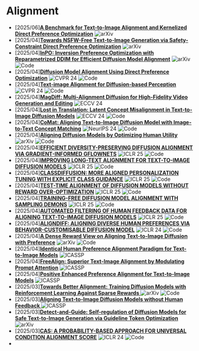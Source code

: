 # Alignment
- [2025/06]**[A Benchmark for Text-to-Image Alignment and Kernelized Direct Preference Optimization](https://arxiv.org/abs/2506.14903)** ![arXiv](https://img.shields.io/badge/arXiv-blue)
- [2025/04]**[Towards NSFW-Free Text-to-Image Generation via Safety-Constraint Direct Preference Optimization](https://arxiv.org/abs/2504.14290)** ![arXiv](https://img.shields.io/badge/arXiv-blue)
- [2025/04]**[InPO: Inversion Preference Optimization with Reparametrized DDIM for Efficient Diffusion Model Alignment](https://arxiv.org/abs/2503.18454)** ![arXiv](https://img.shields.io/badge/arXiv-blue) ![Code](https://img.shields.io/badge/Code-violet)
- [2025/04]**[Diffusion Model Alignment Using Direct Preference Optimization](https://openaccess.thecvf.com/content/CVPR2024/html/Wallace_Diffusion_Model_Alignment_Using_Direct_Preference_Optimization_CVPR_2024_paper.html)** ![CVPR 24](https://img.shields.io/badge/CVPR%2024-blue) ![Code](https://img.shields.io/badge/Code-violet)
- [2025/04]**[Text-image Alignment for Diffusion-based Perception](https://openaccess.thecvf.com/content/CVPR2024/html/Kondapaneni_Text-Image_Alignment_for_Diffusion-Based_Perception_CVPR_2024_paper.html)** ![CVPR 24](https://img.shields.io/badge/CVPR%2024-blue) ![Code](https://img.shields.io/badge/Code-violet)
- [2025/04]**[MagDiff: Multi-Alignment Diffusion for High-Fidelity Video Generation and Editing](https://link.springer.com/chapter/10.1007/978-3-031-72649-1_12)** ![ECCV 24](https://img.shields.io/badge/ECCV%2024-blue)
- [2025/04]**[Lost in Translation: Latent Concept Misalignment in Text-to-Image Diffusion Models](https://link.springer.com/chapter/10.1007/978-3-031-72890-7_19)** ![ECCV 24](https://img.shields.io/badge/ECCV%2024-blue) ![Code](https://img.shields.io/badge/Code-violet)
- [2025/04]**[CoMat: Aligning Text-to-Image Diffusion Model with Image-to-Text Concept Matching](https://proceedings.neurips.cc/paper_files/paper/2024/hash/8b54ecd9823fff6d37e61ece8f87e534-Abstract-Conference.html)** ![NeurlPS 24](https://img.shields.io/badge/NeuraIPS%2024-blue) ![Code](https://img.shields.io/badge/Code-violet)
- [2025/04]**[Aligning Diffusion Models by Optimizing Human Utility](https://arxiv.org/abs/2404.04465)** ![arXiv](https://img.shields.io/badge/arXiv-blue) ![Code](https://img.shields.io/badge/Code-violet)
- [2025/04]**[EFFICIENT DIVERSITY-PRESERVING DIFFUSION ALIGNMENT VIA GRADIENT-INFORMED GFLOWNETS](https://arxiv.org/abs/2412.07775)** ![ICLR 25](https://img.shields.io/badge/ICLR%2025-blue) ![Code](https://img.shields.io/badge/Code-violet)
- [2025/04]**[IMPROVING LONG-TEXT ALIGNMENT FOR TEXT-TO-IMAGE DIFFUSION MODELS](https://arxiv.org/abs/2410.11817)** ![ICLR 25](https://img.shields.io/badge/ICLR%2025-blue) ![Code](https://img.shields.io/badge/Code-violet)
- [2025/04]**[CLASSDIFFUSION: MORE ALIGNED PERSONALIZATION TUNING WITH EXPLICIT CLASS GUIDANCE](https://arxiv.org/abs/2405.17532)** ![ICLR 25](https://img.shields.io/badge/ICLR%2025-blue) ![Code](https://img.shields.io/badge/Code-violet)
- [2025/04]**[TEST-TIME ALIGNMENT OF DIFFUSION MODELS WITHOUT REWARD OVER-OPTIMIZATION](https://openreview.net/forum?id=vi3DjUhFVm)** ![ICLR 25](https://img.shields.io/badge/ICLR%2025-blue) ![Code](https://img.shields.io/badge/Code-violet)
- [2025/04]**[TRAINING-FREE DIFFUSION MODEL ALIGNMENT WITH SAMPLING DEMONS](https://arxiv.org/abs/2410.05760)** ![ICLR 25](https://img.shields.io/badge/ICLR%2025-blue) ![Code](https://img.shields.io/badge/Code-violet)
- [2025/04]**[AUTOMATED FILTERING OF HUMAN FEEDBACK DATA FOR ALIGNING TEXT-TO-IMAGE DIFFUSION MODELS](https://arxiv.org/abs/2410.10166)** ![ICLR 25](https://img.shields.io/badge/ICLR%2025-blue) ![Code](https://img.shields.io/badge/Code-violet)
- [2025/04]**[ALIGNDIFF: ALIGNING DIVERSE HUMAN PREFERENCES VIA BEHAVIOR-CUSTOMISABLE DIFFUSION MODEL](https://arxiv.org/abs/2310.02054)** ![ICLR 24](https://img.shields.io/badge/ICLR%2024-blue) ![Code](https://img.shields.io/badge/Code-violet)
- [2025/04]**[A Dense Reward View on Aligning Text-to-Image Diffusion with Preference](https://arxiv.org/abs/2402.08265)**  ![arXiv](https://img.shields.io/badge/arXiv-blue) ![Code](https://img.shields.io/badge/Code-violet)
- [2025/04]**[Identical Human Preference Alignment Paradigm for Text-to-Image Models](https://ieeexplore.ieee.org/abstract/document/10888645)** ![ICASSP](https://img.shields.io/badge/ICASSP-blue)
- [2025/04]**[FreeAlign: Superior Text-Image Alignment by Modulating Prompt Attention](https://ieeexplore.ieee.org/abstract/document/10888326)** ![ICASSP](https://img.shields.io/badge/ICASSP-blue)
- [2025/04]**[Positive Enhanced Preference Alignment for Text-to-Image Models](https://ieeexplore.ieee.org/abstract/document/10890823)** ![ICASSP](https://img.shields.io/badge/ICASSP-blue)
- [2025/03]**[Towards Better Alignment: Training Diffusion Models with Reinforcement Learning Against Sparse Rewards
](https://arxiv.org/abs/2503.11240)** ![arXiv](https://img.shields.io/badge/arXiv-blue) ![Code](https://img.shields.io/badge/Code-violet)
- [2025/03]**[Aligning Text-to-Image Diffusion Models without Human Feedback
](https://ieeexplore.ieee.org/abstract/document/10888279)** ![ICASSP](https://img.shields.io/badge/ICASSP-blue) 
- [2025/03]**[Detect-and-Guide: Self-regulation of Diffusion Models for Safe Text-to-Image Generation via Guideline Token Optimization
](https://arxiv.org/abs/2503.15197)** ![arXiv](https://img.shields.io/badge/arXiv-blue)
- [2025/03]**[CAS: A PROBABILITY-BASED APPROACH FOR UNIVERSAL CONDITION ALIGNMENT SCORE](https://openreview.net/forum?id=E78OaH2s3f)** ![ICLR 24](https://img.shields.io/badge/ICLR%2024-blue) ![Code](https://img.shields.io/badge/Code-violet)
- 
